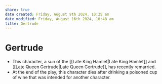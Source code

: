 ```yaml
---
share: true
date created: Friday, August 9th 2024, 10:25 am
date modified: Friday, August 16th 2024, 10:48 am
title: Gertrude
---
```

  
# Gertrude  
  
- This character, a sun of the [[Late King Hamlet|Late King Hamlet]] and [[Late Queen Gertrude|Late Queen Gertrude]], has recently remarried.  
- At the end of the play, this character dies after drinking a poisoned cup of wine that was intended for another character.